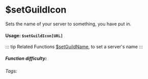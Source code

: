 # $setGuildIcon
Sets the name of your server to something, you have put in.

#### Usage: `$setGuildIcon[URL]`

::: tip Related Functions
[$setGuildName](../Server/setGuildName.md), to set a server's name
:::


##### Function difficulty: <Badge type="tip" text="Easy" vertical="middle" /> 
###### Tags: <Badge type="tip" text="guild icon" vertical="middle" /> <Badge type="tip" text="server icon" vertical="middle" /> <Badge type="tip" text="server logo" vertical="middle" /> <Badge type="tip" text="server avatar" vertical="middle" />